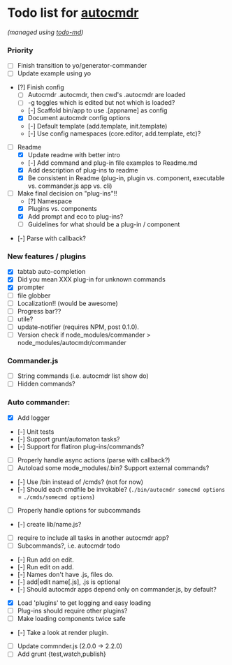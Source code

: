 # Todo list for [autocmdr](https://github.com/Hypercubed/autocmdr)

_(managed using [todo-md](https://github.com/Hypercubed/todo-md))_

### Priority
- [ ] Finish transition to yo/generator-commander
- [ ] Update example using yo
- [?] Finish config
	- [ ] Autocmdr .autocmdr, then cwd's .autocmdr are loaded
	- [ ] -g toggles which is edited but not which is loaded?
	- [-] Scaffold bin/app to use .[appname] as config
	- [x] Document autocmdr config options
	- [-] Default template (add.template, init.template)
	- [-] Use config namespaces (core.editor, add.template, etc)?
- [ ] Readme
	- [x] Update readme with better intro
	- [-] Add command and plug-in file examples to Readme.md
	- [x] Add description of plug-ins to readme
	- [x] Be consistent in Readme (plug-in, plugin vs. component, executable vs. commander.js app vs. cli)
- [ ] Make final decision on "plug-ins"!!
	- [?] Namespace
	- [x] Plugins vs. components
	- [x] Add prompt and eco to plug-ins?
	- [ ] Guidelines for what should be a plug-in / component
- [-] Parse with callback?

### New features / plugins
- [x] tabtab auto-completion
- [x] Did you mean XXX plug-in for unknown commands
- [x] prompter
- [ ] file globber
- [ ] Localization!!  (would be awesome)
- [ ] Progress bar??
- [ ] utile?
- [ ] update-notifier (requires NPM, post 0.1.0).
- [ ] Version check if node_modules/commander > node_modules/autocmdr/commander

### Commander.js

- [ ] String commands (i.e. autocmdr list show do)
- [ ] Hidden commands?

### Auto commander:

- [x] Add logger
- [-] Unit tests
- [-] Support grunt/automaton tasks?
- [-] Support for flatiron plug-ins/commands?
- [ ] Properly handle async actions (parse with callback?)
- [ ] Autoload some mode_modules/.bin? Support external commands?
- [-] Use /bin instead of /cmds? (not for now)
- [-] Should each cmdfile be invokable?  (`./bin/autocmdr somecmd options` = `./cmds/somecmd options`)
- [ ] Properly handle options for subcommands
- [-] create lib/name.js?
- [ ] require to include all tasks in another autocmdr app?
- [ ] Subcommands?, i.e. autocmdr todo <cmd>
- [-] Run add on edit.
- [-] Run edit on add.
- [-] Names don't have .js, files do.
- [-] add|edit name[.js], .js is optional
- [-] Should autocmdr apps depend only on commander.js, by default?
- [x] Load 'plugins' to get logging and easy loading
- [ ] Plug-ins should require other plugins?
- [ ] Make loading components twice safe
- [-] Take a look at render plugin.
- [ ] Update commnder.js (2.0.0  -> 2.2.0)
- [ ] Add grunt {test,watch,publish}
